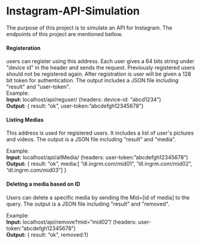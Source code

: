 # Instagram-API-Simulation
  The purpose of this project is to simulate an API for Instagram. The endpoints of this project are mentioned bellow.

#### Registeration 
  users can register using this address. Each user gives a 64 bits string under "device id" in the header and sends the request. Previously registered users should not be registered again. After registration is user will be given a 128 bit token for authentication.
  The output includes a JSON file including "result" and "user-token".
 <br />
 Example:<br />
    **Input:** localhost/api/reguser/ (headers: device-id: “abcd1234”)<br />
    **Output:** { result: “ok”, user-token:”abcdefgh12345678”}
  <br />
#### Listing Medias
  This address is used for registered users. It includes a list of user's pictures and videos.
  The output is a JSON file including "result" and "media".
  
  Example:<br />
    **Input:** localhost/api/allMedia/ (headers: user-token:”abcdefgh12345678”)<br />
    **Output:** { result: “ok”, media:[ “dl.ingrm.com/mid01”, “dl.ingrm.com/mid02”, “dl.ingrm.com/mid03”] }
    <br />
#### Deleting a media based on ID
  Users can delete a specific media by sending the Mid=[id of media] to the query.
    The output is a JSON file including "result" and "removed".
    
  Example:<br />
    **Input:** localhost/api/remove?mid=”mid02”/ (headers: user-token:”abcdefgh12345678”) <br />
    **Output:** { result: “ok”, removed:1}
